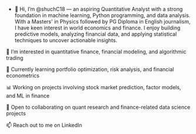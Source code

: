 - 👋 Hi, I’m @shuchC18 — an aspiring Quantitative Analyst with a strong foundation in machine learning, Python programming, and data analysis. With a Masters' in Physics followed by PG Diploma in English journalism, I have keen interest in world economics and finance. I enjoy building predictive models, analyzing financial data, and applying statistical techniques to uncover actionable insights.

👀 I’m interested in quantitative finance, financial modeling, and algorithmic trading

🌱 Currently learning portfolio optimization, risk analysis, and financial econometrics

📊 Working on projects involving stock market prediction, factor models, and ML in finance

💬 Open to collaborating on quant research and finance-related data science projects

📫 Reach out to me on LinkedIn

<!---
shuchC18/shuchC18 is a ✨ special ✨ repository because its `README.md` (this file) appears on your GitHub profile.
You can click the Preview link to take a look at your changes.
--->
